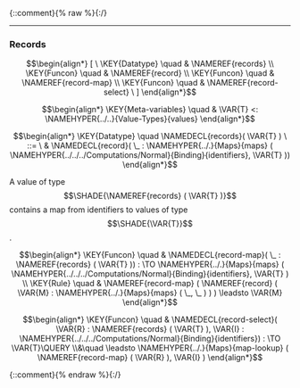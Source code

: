 {::comment}{% raw %}{:/}


----

### Records
               


$$\begin{align*}
  [ \
  \KEY{Datatype} \quad & \NAMEREF{records} \\
  \KEY{Funcon} \quad & \NAMEREF{record} \\
  \KEY{Funcon} \quad & \NAMEREF{record-map} \\
  \KEY{Funcon} \quad & \NAMEREF{record-select}
  \ ]
\end{align*}$$

$$\begin{align*}
  \KEY{Meta-variables} \quad
  & \VAR{T} <: \NAMEHYPER{../..}{Value-Types}{values}
\end{align*}$$

$$\begin{align*}
  \KEY{Datatype} \quad 
  \NAMEDECL{records}(
                     \VAR{T} ) 
  \ ::= \ & \NAMEDECL{record}(
                               \_ : \NAMEHYPER{../.}{Maps}{maps}
                                         (  \NAMEHYPER{../../../Computations/Normal}{Binding}{identifiers}, 
                                                \VAR{T} ))
\end{align*}$$


  A value of type $$\SHADE{\NAMEREF{records}
           (  \VAR{T} )}$$ contains a map from identifiers to values of
  type $$\SHADE{\VAR{T}}$$.


$$\begin{align*}
  \KEY{Funcon} \quad
  & \NAMEDECL{record-map}(
                       \_ : \NAMEREF{records}
                                 (  \VAR{T} )) 
    :  \TO \NAMEHYPER{../.}{Maps}{maps}
                     (  \NAMEHYPER{../../../Computations/Normal}{Binding}{identifiers}, 
                            \VAR{T} ) 
\\
  \KEY{Rule} \quad
    & \NAMEREF{record-map}
        (  \NAMEREF{record}
                (  \VAR{M} : \NAMEHYPER{../.}{Maps}{maps}
                                  (  \_, 
                                         \_ ) ) ) \leadsto 
        \VAR{M}
\end{align*}$$

$$\begin{align*}
  \KEY{Funcon} \quad
  & \NAMEDECL{record-select}(
                       \VAR{R} : \NAMEREF{records}
                                 (  \VAR{T} ), \VAR{I} : \NAMEHYPER{../../../Computations/Normal}{Binding}{identifiers}) 
    :  \TO \VAR{T}\QUERY \\&\quad
    \leadsto \NAMEHYPER{../.}{Maps}{map-lookup}
               (  \NAMEREF{record-map}
                       (  \VAR{R} ), 
                      \VAR{I} )
\end{align*}$$



[Funcons-beta]: /CBS-beta/math/Funcons-beta
  "FUNCONS-BETA"
[Unstable-Funcons-beta]: /CBS-beta/math/Unstable-Funcons-beta
  "UNSTABLE-FUNCONS-BETA"
[Languages-beta]: /CBS-beta/math/Languages-beta
  "LANGUAGES-BETA"
[Unstable-Languages-beta]: /CBS-beta/math/Unstable-Languages-beta
  "UNSTABLE-LANGUAGES-BETA"
[CBS-beta]: /CBS-beta
  "CBS-BETA"
[Records.cbs]: https://github.com/plancomps/CBS-beta/blob/math/Funcons-beta/Values/Composite/Records/Records.cbs
  "CBS SOURCE FILE ON GITHUB"
[PLAIN]: /CBS-beta/docs/Funcons-beta/Values/Composite/Records
  "CBS SOURCE WEB PAGE"
 [PRETTY]: /CBS-beta/math/Funcons-beta/Values/Composite/Records
  "CBS-KATEX WEB PAGE"
[PDF]: /CBS-beta/math/Funcons-beta/Values/Composite/Records/Records.pdf
  "CBS-LATEX PDF FILE"
[PLanCompS Project]: https://plancomps.github.io
  "PROGRAMMING LANGUAGE COMPONENTS AND SPECIFICATIONS PROJECT HOME PAGE"
{::comment}{% endraw %}{:/}
